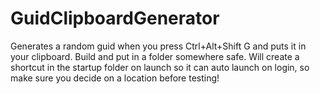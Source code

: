 # GuidClipboardGenerator
 
Generates a random guid when you press Ctrl+Alt+Shift G and puts it in your clipboard. Build and put in a folder somewhere safe. Will create a shortcut in the startup folder on launch so it can auto launch on login, so make sure you decide on a location before testing!
